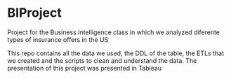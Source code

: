 # BIProject
Project for the Business Intelligence class in which we analyzed diferente types of insurance offers in the US

This repo contains all the data we used, the DDL of the table, the ETLs that we created and the scripts to clean and understand the data.
The presentation of this project was presented in Tableau
